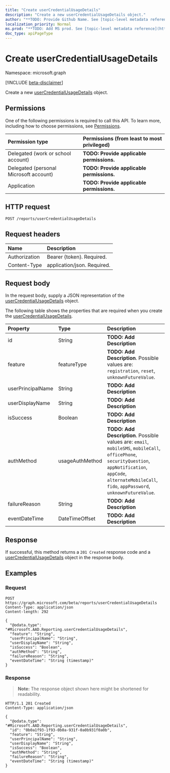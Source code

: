 ```yaml
---
title: "Create userCredentialUsageDetails"
description: "Create a new userCredentialUsageDetails object."
author: "**TODO: Provide Github Name. See [topic-level metadata reference](https://msgo.azurewebsites.net/add/document/guidelines/metadata.html#topic-level-metadata)**"
localization_priority: Normal
ms.prod: "**TODO: Add MS prod. See [topic-level metadata reference](https://msgo.azurewebsites.net/add/document/guidelines/metadata.html#topic-level-metadata)**"
doc_type: apiPageType
---
```


# Create userCredentialUsageDetails
Namespace: microsoft.graph

[!INCLUDE [beta-disclaimer](../../includes/beta-disclaimer.md)]

Create a new [userCredentialUsageDetails](../resources/usercredentialusagedetails.md) object.

## Permissions
One of the following permissions is required to call this API. To learn more, including how to choose permissions, see [Permissions](/graph/permissions-reference).

|Permission type|Permissions (from least to most privileged)|
|:---|:---|
|Delegated (work or school account)|**TODO: Provide applicable permissions.**|
|Delegated (personal Microsoft account)|**TODO: Provide applicable permissions.**|
|Application|**TODO: Provide applicable permissions.**|

## HTTP request

<!-- {
  "blockType": "ignored"
}
-->
``` http
POST /reports/userCredentialUsageDetails
```

## Request headers
|Name|Description|
|:---|:---|
|Authorization|Bearer {token}. Required.|
|Content-Type|application/json. Required.|

## Request body
In the request body, supply a JSON representation of the [userCredentialUsageDetails](../resources/usercredentialusagedetails.md) object.

The following table shows the properties that are required when you create the [userCredentialUsageDetails](../resources/usercredentialusagedetails.md).

|Property|Type|Description|
|:---|:---|:---|
|id|String|**TODO: Add Description**|
|feature|featureType|**TODO: Add Description**. Possible values are: `registration`, `reset`, `unknownFutureValue`.|
|userPrincipalName|String|**TODO: Add Description**|
|userDisplayName|String|**TODO: Add Description**|
|isSuccess|Boolean|**TODO: Add Description**|
|authMethod|usageAuthMethod|**TODO: Add Description**. Possible values are: `email`, `mobileSMS`, `mobileCall`, `officePhone`, `securityQuestion`, `appNotification`, `appCode`, `alternateMobileCall`, `fido`, `appPassword`, `unknownFutureValue`.|
|failureReason|String|**TODO: Add Description**|
|eventDateTime|DateTimeOffset|**TODO: Add Description**|



## Response

If successful, this method returns a `201 Created` response code and a [userCredentialUsageDetails](../resources/usercredentialusagedetails.md) object in the response body.

## Examples

### Request
<!-- {
  "blockType": "request",
  "name": "create_usercredentialusagedetails_from_"
}
-->
``` http
POST https://graph.microsoft.com/beta/reports/userCredentialUsageDetails
Content-Type: application/json
Content-length: 292

{
  "@odata.type": "#Microsoft.AAD.Reporting.userCredentialUsageDetails",
  "feature": "String",
  "userPrincipalName": "String",
  "userDisplayName": "String",
  "isSuccess": "Boolean",
  "authMethod": "String",
  "failureReason": "String",
  "eventDateTime": "String (timestamp)"
}
```


### Response
>**Note:** The response object shown here might be shortened for readability.
<!-- {
  "blockType": "response",
  "truncated": true,
  "@odata.type": "Microsoft.AAD.Reporting.userCredentialUsageDetails"
}
-->
``` http
HTTP/1.1 201 Created
Content-Type: application/json

{
  "@odata.type": "#Microsoft.AAD.Reporting.userCredentialUsageDetails",
  "id": "0b0a1f93-1f93-0b0a-931f-0a0b931f0a0b",
  "feature": "String",
  "userPrincipalName": "String",
  "userDisplayName": "String",
  "isSuccess": "Boolean",
  "authMethod": "String",
  "failureReason": "String",
  "eventDateTime": "String (timestamp)"
}
```

